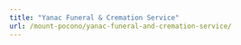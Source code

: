```yaml
---
title: "Yanac Funeral & Cremation Service"
url: /mount-pocono/yanac-funeral-and-cremation-service/
---
```

